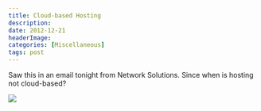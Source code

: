 ```yaml
---
title: Cloud-based Hosting
description: 
date: 2012-12-21
headerImage: 
categories: [Miscellaneous]
tags: post
---
```


Saw this in an email tonight from Network Solutions. Since when is hosting not cloud-based?

![](/images/2012/cloud-based-hosting.png)